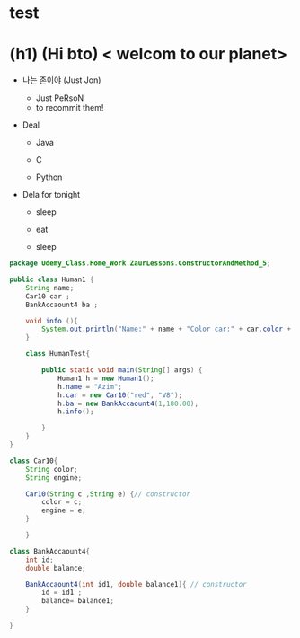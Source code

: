 # test 
# (h1) (Hi bto) < welcom to our planet> 

 * 나는 존이야 (Just Jon) 

    * Just PeRsoN
    * to recommit them!

* Deal 

    * Java

    * C

    * Python 

* Dela for tonight 

    * sleep 

    * eat 

    * sleep  


``` java
package Udemy_Class.Home_Work.ZaurLessons.ConstructorAndMethod_5;

public class Human1 {
    String name;
    Car10 car ;
    BankAccaount4 ba ;

    void info (){
        System.out.println("Name:" + name + "Color car:" + car.color + "Balance of Bank: " + ba.balance);
    }

    class HumanTest{

        public static void main(String[] args) {
            Human1 h = new Human1();
            h.name = "Azim";
            h.car = new Car10("red", "V8");
            h.ba = new BankAccaount4(1,180.00);
            h.info();

        }
    }
}

class Car10{
    String color;
    String engine;

    Car10(String c ,String e) {// constructor
        color = c;
        engine = e;
    }

    }

class BankAccaount4{
    int id;
    double balance;

    BankAccaount4(int id1, double balance1){ // constructor
        id = id1 ;
        balance= balance1;
    }

}

```

